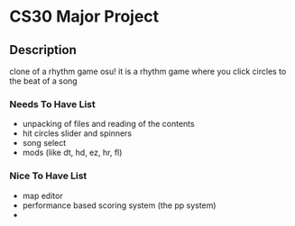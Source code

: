 # CS30 Major Project

## Description
clone of a rhythm game osu! 
it is a rhythm game where you click circles to the beat of a song

### Needs To Have List
- unpacking of files and reading of the contents
- hit circles slider and spinners
- song select
- mods (like dt, hd, ez, hr, fl)

### Nice To Have List
- map editor
- performance based scoring system (the pp system)
- 

